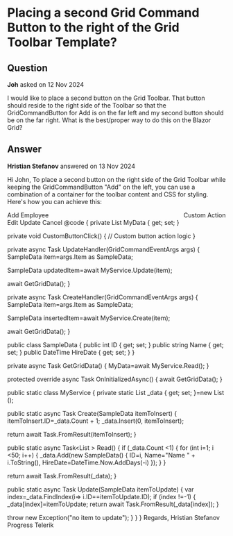 # Placing a second Grid Command Button to the right of the Grid Toolbar Template?

## Question

**Joh** asked on 12 Nov 2024

I would like to place a second button on the Grid Toolbar. That button should reside to the right side of the Toolbar so that the GridCommandButton for Add is on the far left and my second button should be on the far right. What is the best/proper way to do this on the Blazor Grid?

## Answer

**Hristian Stefanov** answered on 13 Nov 2024

Hi John, To place a second button on the right side of the Grid Toolbar while keeping the GridCommandButton "Add" on the left, you can use a combination of a container for the toolbar content and CSS for styling. Here's how you can achieve this: <style>.toolbar-container { display: flex; justify-content: space-between; width: 100%;
} </style> <TelerikGrid Data=@MyData Pageable="true" PageSize="15" EditMode="@GridEditMode.Inline" Height="500px" OnUpdate="@UpdateHandler" OnCreate="@CreateHandler"> <GridToolBarTemplate> <div class="toolbar-container"> <GridCommandButton Command="Add" Icon="@SvgIcon.Plus"> Add Employee </GridCommandButton> <TelerikButton Class="custom-button" OnClick="CustomButtonClick"> Custom Action </TelerikButton> </div> </GridToolBarTemplate> <GridColumns> <GridColumn Field=@nameof(SampleData.ID) Editable="false" Title="Employee ID" /> <GridColumn Field=@nameof(SampleData.Name) Title="Employee Name" /> <GridColumn Field=@nameof(SampleData.HireDate) Title="Hire Date" /> <GridCommandColumn> <GridCommandButton Command="Edit" Icon="@SvgIcon.Pencil"> Edit </GridCommandButton> <GridCommandButton Command="Save" Icon="@SvgIcon.Save" ShowInEdit="true"> Update </GridCommandButton> <GridCommandButton Command="Cancel" Icon="@SvgIcon.Cancel" ShowInEdit="true"> Cancel </GridCommandButton> </GridCommandColumn> </GridColumns> </TelerikGrid> @code {
private List <SampleData> MyData { get; set; }

private void CustomButtonClick()
{
// Custom button action logic
}

private async Task UpdateHandler(GridCommandEventArgs args)
{
SampleData item=args.Item as SampleData;

SampleData updatedItem=await MyService.Update(item);

await GetGridData();
}

private async Task CreateHandler(GridCommandEventArgs args)
{
SampleData item=args.Item as SampleData;

SampleData insertedItem=await MyService.Create(item);

await GetGridData();
}

public class SampleData
{
public int ID { get; set; }
public string Name { get; set; }
public DateTime HireDate { get; set; }
}

private async Task GetGridData()
{
MyData=await MyService.Read();
}

protected override async Task OnInitializedAsync()
{
await GetGridData();
}

public static class MyService
{
private static List <SampleData> _data { get; set; }=new List <SampleData> ();

public static async Task <SampleData> Create(SampleData itemToInsert)
{
itemToInsert.ID=_data.Count + 1;
_data.Insert(0, itemToInsert);

return await Task.FromResult(itemToInsert);
}

public static async Task<List <SampleData>> Read()
{
if (_data.Count <1)
{
for (int i=1; i <50; i++)
{
_data.Add(new SampleData()
{
ID=i,
Name="Name " + i.ToString(),
HireDate=DateTime.Now.AddDays(-i)
});
}
}

return await Task.FromResult(_data);
}

public static async Task <SampleData> Update(SampleData itemToUpdate)
{
var index=_data.FindIndex(i=> i.ID==itemToUpdate.ID);
if (index !=-1)
{
_data[index]=itemToUpdate;
return await Task.FromResult(_data[index]);
}

throw new Exception("no item to update");
}
}
} Regards, Hristian Stefanov Progress Telerik
